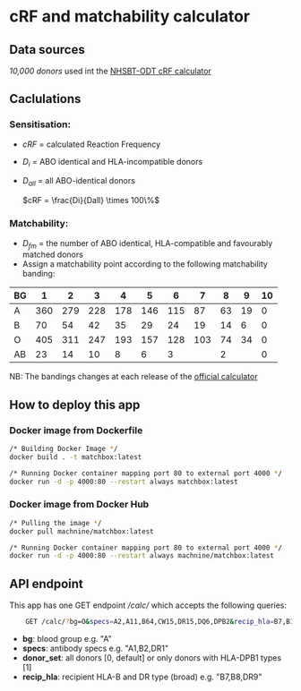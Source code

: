 # cRF and matchability calculator

## Data sources
*10,000 donors* used int the [NHSBT-ODT cRF calculator](https://www.odt.nhs.uk/transplantation/tools-policies-and-guidance/calculators/)

## Caclulations
### Sensitisation: 
- *cRF* = calculated Reaction Frequency
- *D<sub>i</sub>* = ABO identical and HLA-incompatible donors
- *D<sub>all</sub>* = all ABO-identical donors
	
	$`cRF = \frac{Di}{Dall} \times 100\%`$


### Matchability:
- *D<sub>fm</sub>* = the number of ABO identical, HLA-compatible and favourably matched donors 
- Assign a matchability point according to the following matchability banding:
  

| BG  | 1   | 2   | 3   | 4   | 5   | 6   | 7   | 8   | 9   | 10  |
|----|----|----|----|----|----|----|----|----|----|----|
| A   | 360 | 279 | 228 | 178 | 146 | 115 | 87  | 63  | 19  | 0   |
| B   | 70  | 54  | 42  | 35  | 29  | 24  | 19  | 14  | 6   | 0   |
| O   | 405 | 311 | 247 | 193 | 157 | 128 | 103 | 74  | 34  | 0   |
| AB | 23  | 14  | 10  | 8   | 6   | 3   |     | 2   |     | 0   |

NB: The bandings changes at each release of the [official calculator](https://www.odt.nhs.uk/transplantation/tools-policies-and-guidance/calculators/)

## How to deploy this app
### Docker image from Dockerfile
```bash
/* Building Docker Image */
docker build . -t matchbox:latest

/* Running Docker container mapping port 80 to external port 4000 */
docker run -d -p 4000:80 --restart always matchbox:latest
```
### Docker image from Docker Hub
```bash
/* Pulling the image */
docker pull machnine/matchbox:latest

/* Running Docker container mapping port 80 to external port 4000 */
docker run -d -p 4000:80 --restart always machnine/matchbox:latest
```

## API endpoint
This app has one GET endpoint */calc/* which accepts the following queries:

```bash
    GET /calc/?bg=O&specs=A2,A11,B64,CW15,DR15,DQ6,DPB2&recip_hla=B7,B18,DR9,DR2&donor_set=0 HTTP/1.1
```

- **bg**: blood group e.g. "A"
- **specs**: antibody specs e.g. "A1,B2,DR1"
- **donor_set**: all donors [0, default] or only donors with HLA-DPB1 types [1]
- **recip_hla**: recipient HLA-B and DR type (broad) e.g. "B7,B8,DR9"